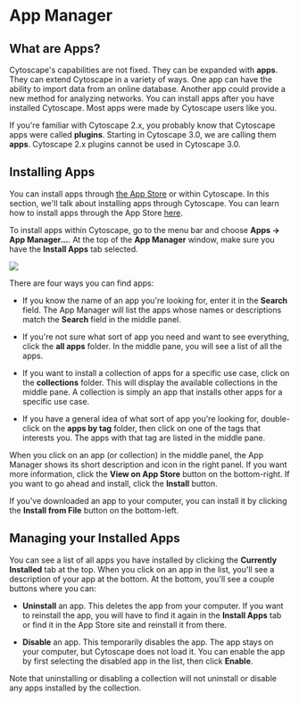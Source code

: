 <a id="app_manager"> </a>
# App Manager

<a id="what_are_apps"> </a>
## What are Apps?

Cytoscape's capabilities are not fixed. They can be expanded with
**apps**. They can extend Cytoscape in a variety of ways. One app can
have the ability to import data from an online database. Another app
could provide a new method for analyzing networks. You can install apps
after you have installed Cytoscape. Most apps were made by Cytoscape
users like you.

If you're familiar with Cytoscape 2.x, you probably know that Cytoscape
apps were called **plugins**. Starting in Cytoscape 3.0, we are calling
them **apps**. Cytoscape 2.x plugins cannot be used in Cytoscape 3.0.

<a id="installing_apps"> </a>
## Installing Apps

You can install apps through [the App Store](http://apps.cytoscape.org)
or within Cytoscape. In this section, we'll talk about installing apps
through Cytoscape. You can learn how to install apps through the App
Store [here](http://apps.cytoscape.org/help/getstarted_app_install).

To install apps within Cytoscape, go to the menu bar and choose **Apps →
App Manager...**. At the top of the **App Manager** window, make sure you
have the **Install Apps** tab selected.

![](_static/images/AppManager/AppManager.png)

There are four ways you can find apps:

-   If you know the name of an app you're looking for, enter it in the
    **Search** field. The App Manager will list the apps whose names or
    descriptions match the **Search** field in the middle panel.

-   If you're not sure what sort of app you need and want to see everything,
    click the **all apps** folder. In the middle pane, you will see a
    list of all the apps.

-   If you want to install a collection of apps for a specific use case,
    click on the **collections** folder. This will display the available
    collections in the middle pane. A collection is simply an app that 
    installs other apps for a specific use case.
    
-   If you have a general idea of what sort of app you're looking for,
    double-click on the **apps by tag** folder, then click on one of the
    tags that interests you. The apps with that tag are listed in the
    middle pane.

When you click on an app (or collection) in the middle panel, the 
App Manager shows its short description and icon in the right panel. 
If you want more information, click the **View on App Store** 
button on the bottom-right. If you want to go ahead and install, 
click the **Install** button.

If you've downloaded an app to your computer, you can install it by
clicking the **Install from File** button on the bottom-left.

<a id="managing_your_installed_apps"> </a>
## Managing your Installed Apps

You can see a list of all apps you have installed by clicking the
**Currently Installed** tab at the top. When you click on an app in the
list, you'll see a description of your app at the bottom. At the bottom,
you'll see a couple buttons where you can:

-   **Uninstall** an app. This deletes the app from your computer. If
    you want to reinstall the app, you will have to find it again in the
    **Install Apps** tab or find it in the App Store site and
    reinstall it from there.

-   **Disable** an app. This temporarily disables the app. The app stays
    on your computer, but Cytoscape does not load it. You can enable the
    app by first selecting the disabled app in the list, then click
    **Enable**.

Note that uninstalling or disabling a collection will not uninstall or disable any apps installed by the collection.
